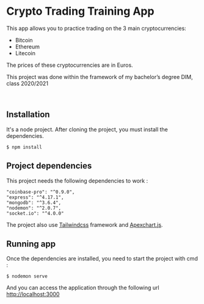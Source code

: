 # Crypto Trading Training App

This app allows you to practice trading on the 3 main cryptocurrencies:
- Bitcoin
- Ethereum
- Litecoin

The prices of these cryptocurrencies are in Euros.

This project was done within the framework of my bachelor’s degree DIM, class 2020/2021

<br>

## Installation
It's a node project.
After cloning the project, you must install the dependencies. 

    $ npm install

## Project dependencies
This project needs the following dependencies to work :

    "coinbase-pro": "^0.9.0",
    "express": "^4.17.1",
    "mongodb": "^3.6.4",
    "nodemon": "^2.0.7",
    "socket.io": "^4.0.0"

The project also use [Tailwindcss](https://tailwindcss.com/) framework and [Apexchart.js](https://apexcharts.com/).

## Running app
Once the dependencies are installed, you need to start the project with cmd :

    $ nodemon serve

And you can access the application through the following url [http://localhost:3000](http://localhost:3000/)
